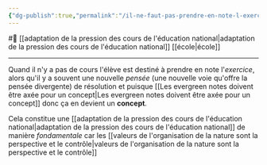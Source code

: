 ```yaml
---
{"dg-publish":true,"permalink":"/il-ne-faut-pas-prendre-en-note-l-exercice-en-lui-meme-mais-plutot-son-concept/"}
---
```


#🌲  [[adaptation de la pression des cours de l'éducation national\|adaptation de la pression des cours de l'éducation national]] [[école\|école]]

---
Quand il n'y a pas de cours l'élève est destiné à prendre en note l'*exercice*, alors qu'il y a souvent une nouvelle *pensée* (une nouvelle voie qu'offre la pensée divergente) de résolution et puisque [[Les evergreen notes doivent être axée pour un concept\|Les evergreen notes doivent être axée pour un concept]] donc ça en devient un **concept**. 

Cela constitue une [[adaptation de la pression des cours de l'éducation national\|adaptation de la pression des cours de l'éducation national]] de manière *fondamentale* car les [[valeurs de l'organisation de la nature sont la perspective et le contrôle\|valeurs de l'organisation de la nature sont la perspective et le contrôle]]